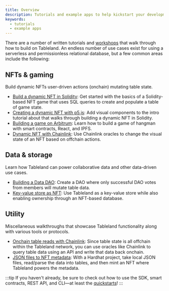 ```yaml
---
title: Overview
description: Tutorials and example apps to help kickstart your development process.
keywords:
  - tutorials
  - example apps
---
```


There are a number of written tutorials and [workshops](https://www.youtube.com/playlist?list=PLAc0xDyQDZbqTNM3lejUkVdiTprS2Gjob) that walk through how to build on Tableland. An endless number of use cases exist for using a serverless and permissionless relational database, but a few common areas include the following:

## NFTs & gaming

Build dynamic NFTs user-driven actions (onchain) mutating table state.

- [Build a dynamic NFT in Solidity](/tutorials/dynamic-nft-solidity): Get started with the basics of a Solidity-based NFT game that uses SQL queries to create and populate a table of game state.
- [Creating a dynamic NFT with p5.js](/tutorials/dynamic-nft-p5js): Add visual components to the intro tutorial about that walks through building a dynamic NFT in Solidity.
- [Building a game on Arbitrum](/tutorials/building-games-on-arbitrum): Learn how to build a game of hangman with smart contracts, React, and IPFS.
- [Dynamic NFT with Chainlink](/tutorials/dynamic-nft-chainlink): Use Chainlink oracles to change the visual state of an NFT based on offchain actions.

## Data & storage

Learn how Tableland can power collaborative data and other data-driven use cases.

- [Building a Data DAO](/tutorials/data-dao-polygon): Create a DAO where only successful DAO votes from members will mutate table data.
- [Key-value store as NFT](/tutorials/key-value-store-nft): Use Tableland as a key-value store while also enabling ownership through an NFT-based database.

## Utility

Miscellaneous walkthroughs that showcase Tableland functionality along with various tools or protocols.

- [Onchain table reads with Chainlink](/tutorials/table-reads-chainlink): Since table state is all offchain within the Tableland network, you can use oracles like Chainlink to query table data using an API and write that data back onchain.
- [JSON files to NFT metadata](/tutorials/json-files-nft-polygon): With a Hardhat project, take local JSON files, read/parse the data into tables, and then mint an NFT where Tableland powers the metadata.

:::tip
If you haven't already, be sure to check out how to use the SDK, smart contracts, REST API, and CLI—at least the [quickstarts](/quickstarts)!
:::
